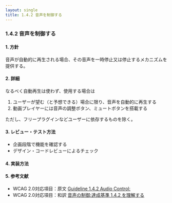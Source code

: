 ```yaml
---
layout: single
title: 1.4.2 音声を制御する
---
```


### 1.4.2 音声を制御する

#### 1. 方針

音声が自動的に再生される場合、その音声を一時停止又は停止するメカニズムを提供する。

#### 2. 詳細

なるべく自動再生は使わず、使用する場合は

1. ユーザーが望む（と予想できる）場合に限り、音声を自動的に再生する
1. 動画プレイヤーには音声の調整ボタン、ミュートボタンを搭載する

ただし、フリープラグインなどユーザーに依存するものを除く。

#### 3. レビュー・テスト方法

- 企画段階で機能を確認する
- デザイン・コードレビューによるチェック

#### 4. 実装方法

#### 5. 参考文献

- WCAG 2.0対応項目：原文 [Guideline 1.4.2 Audio Control:](https://www.w3.org/TR/UNDERSTANDING-WCAG20/visual-audio-contrast-dis-audio.html)
- WCAG 2.0対応項目：和訳 [音声の制御:達成基準 1.4.2 を理解する](http://waic.jp/docs/UNDERSTANDING-WCAG20/visual-audio-contrast-dis-audio.html)
